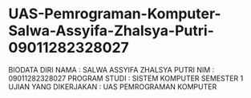 # UAS-Pemrograman-Komputer-Salwa-Assyifa-Zhalsya-Putri-09011282328027
BIODATA DIRI
NAMA : SALWA ASSYIFA ZHALSYA PUTRI NIM : 09011282328027 PROGRAM STUDI : SISTEM KOMPUTER SEMESTER 1
UJIAN YANG DIKERJAKAN : UAS PEMROGRAMAN KOMPUTER 
